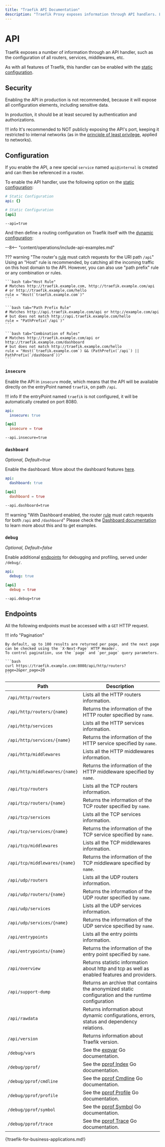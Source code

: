 ```yaml
---
title: "Traefik API Documentation"
description: "Traefik Proxy exposes information through API handlers. Learn about the security, configuration, and endpoints of APIs. Read the technical documentation."
---
```


# API

Traefik exposes a number of information through an API handler, such as the configuration of all routers, services, middlewares, etc.

As with all features of Traefik, this handler can be enabled with the [static configuration](../getting-started/configuration-overview.md#the-static-configuration).

## Security

Enabling the API in production is not recommended, because it will expose all configuration elements,
including sensitive data.

In production, it should be at least secured by authentication and authorizations.

!!! info
    It's recommended to NOT publicly exposing the API's port, keeping it restricted to internal networks
    (as in the [principle of least privilege](https://en.wikipedia.org/wiki/Principle_of_least_privilege), applied to networks).

## Configuration

If you enable the API, a new special `service` named `api@internal` is created and can then be referenced in a router.

To enable the API handler, use the following option on the
[static configuration](../getting-started/configuration-overview.md#the-static-configuration):

```yaml tab="File (YAML)"
# Static Configuration
api: {}
```

```toml tab="File (TOML)"
# Static Configuration
[api]
```

```bash tab="CLI"
--api=true
```

And then define a routing configuration on Traefik itself with the
[dynamic configuration](../getting-started/configuration-overview.md#the-dynamic-configuration):

--8<-- "content/operations/include-api-examples.md"

??? warning "The router's [rule](../../routing/routers#rule) must catch requests for the URI path `/api`"
    Using an "Host" rule is recommended, by catching all the incoming traffic on this host domain to the API.
    However, you can also use "path prefix" rule or any combination or rules.

    ```bash tab="Host Rule"
    # Matches http://traefik.example.com, http://traefik.example.com/api
    # or http://traefik.example.com/hello
    rule = "Host(`traefik.example.com`)"
    ```

    ```bash tab="Path Prefix Rule"
    # Matches http://api.traefik.example.com/api or http://example.com/api
    # but does not match http://api.traefik.example.com/hello
    rule = "PathPrefix(`/api`)"
    ```

    ```bash tab="Combination of Rules"
    # Matches http://traefik.example.com/api or http://traefik.example.com/dashboard
    # but does not match http://traefik.example.com/hello
    rule = "Host(`traefik.example.com`) && (PathPrefix(`/api`) || PathPrefix(`/dashboard`))"
    ```

### `insecure`

Enable the API in `insecure` mode, which means that the API will be available directly on the entryPoint named `traefik`, on path `/api`.

!!! info
    If the entryPoint named `traefik` is not configured, it will be automatically created on port 8080.

```yaml tab="File (YAML)"
api:
  insecure: true
```

```toml tab="File (TOML)"
[api]
  insecure = true
```

```bash tab="CLI"
--api.insecure=true
```

### `dashboard`

_Optional, Default=true_

Enable the dashboard. More about the dashboard features [here](./dashboard.md).

```yaml tab="File (YAML)"
api:
  dashboard: true
```

```toml tab="File (TOML)"
[api]
  dashboard = true
```

```bash tab="CLI"
--api.dashboard=true
```

!!! warning "With Dashboard enabled, the router [rule](../../routing/routers#rule) must catch requests for both `/api` and `/dashboard`"
    Please check the [Dashboard documentation](./dashboard.md#dashboard-router-rule) to learn more about this and to get examples.

### `debug`

_Optional, Default=false_

Enable additional [endpoints](./api.md#endpoints) for debugging and profiling, served under `/debug/`.

```yaml tab="File (YAML)"
api:
  debug: true
```

```toml tab="File (TOML)"
[api]
  debug = true
```

```bash tab="CLI"
--api.debug=true
```

## Endpoints

All the following endpoints must be accessed with a `GET` HTTP request.

!!! info "Pagination"

    By default, up to 100 results are returned per page, and the next page can be checked using the `X-Next-Page` HTTP Header. 
    To control pagination, use the `page` and `per_page` query parameters.

    ```bash
    curl https://traefik.example.com:8080/api/http/routers?page=2&per_page=20
    ```

| Path                           | Description                                                                                        |
|--------------------------------|----------------------------------------------------------------------------------------------------|
| `/api/http/routers`            | Lists all the HTTP routers information.                                                            |
| `/api/http/routers/{name}`     | Returns the information of the HTTP router specified by `name`.                                    |
| `/api/http/services`           | Lists all the HTTP services information.                                                           |
| `/api/http/services/{name}`    | Returns the information of the HTTP service specified by `name`.                                   |
| `/api/http/middlewares`        | Lists all the HTTP middlewares information.                                                        |
| `/api/http/middlewares/{name}` | Returns the information of the HTTP middleware specified by `name`.                                |
| `/api/tcp/routers`             | Lists all the TCP routers information.                                                             |
| `/api/tcp/routers/{name}`      | Returns the information of the TCP router specified by `name`.                                     |
| `/api/tcp/services`            | Lists all the TCP services information.                                                            |
| `/api/tcp/services/{name}`     | Returns the information of the TCP service specified by `name`.                                    |
| `/api/tcp/middlewares`         | Lists all the TCP middlewares information.                                                         |
| `/api/tcp/middlewares/{name}`  | Returns the information of the TCP middleware specified by `name`.                                 |
| `/api/udp/routers`             | Lists all the UDP routers information.                                                             |
| `/api/udp/routers/{name}`      | Returns the information of the UDP router specified by `name`.                                     |
| `/api/udp/services`            | Lists all the UDP services information.                                                            |
| `/api/udp/services/{name}`     | Returns the information of the UDP service specified by `name`.                                    |
| `/api/entrypoints`             | Lists all the entry points information.                                                            |
| `/api/entrypoints/{name}`      | Returns the information of the entry point specified by `name`.                                    |
| `/api/overview`                | Returns statistic information about http and tcp as well as enabled features and providers.        |
| `/api/support-dump`            | Returns an archive that contains the anonymized static configuration and the runtime configuration |
| `/api/rawdata`                 | Returns information about dynamic configurations, errors, status and dependency relations.         |
| `/api/version`                 | Returns information about Traefik version.                                                         |
| `/debug/vars`                  | See the [expvar](https://golang.org/pkg/expvar/) Go documentation.                                 |
| `/debug/pprof/`                | See the [pprof Index](https://golang.org/pkg/net/http/pprof/#Index) Go documentation.              |
| `/debug/pprof/cmdline`         | See the [pprof Cmdline](https://golang.org/pkg/net/http/pprof/#Cmdline) Go documentation.          |
| `/debug/pprof/profile`         | See the [pprof Profile](https://golang.org/pkg/net/http/pprof/#Profile) Go documentation.          |
| `/debug/pprof/symbol`          | See the [pprof Symbol](https://golang.org/pkg/net/http/pprof/#Symbol) Go documentation.            |
| `/debug/pprof/trace`           | See the [pprof Trace](https://golang.org/pkg/net/http/pprof/#Trace) Go documentation.              |

{!traefik-for-business-applications.md!}
